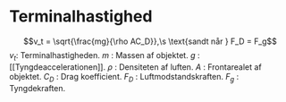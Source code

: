 # Terminalhastighed
$$v_t = \sqrt{\frac{mg}{\rho AC_D}},\s \text{sandt når } F_D = F_g$$
$v_t$: Terminalhastigheden.
$m$ : Massen af objektet.
$g$ : [[Tyngdeaccelerationen]].
$\rho$ : Densiteten af luften.
$A$ : Frontarealet af objektet.
$C_D$ : Drag koefficient.
$F_D$ : Luftmodstandskraften.
$F_g$ : Tyngdekraften.
